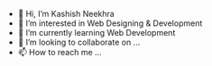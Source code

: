 - 👋 Hi, I’m Kashish Neekhra
- 👀 I’m interested in Web Designing & Development
- 🌱 I’m currently learning Web Development
- 💞️ I’m looking to collaborate on ...
- 📫 How to reach me ...

<!---
Kashish2908/Kashish2908 is a ✨ special ✨ repository because its `README.md` (this file) appears on your GitHub profile.
You can click the Preview link to take a look at your changes.
--->
